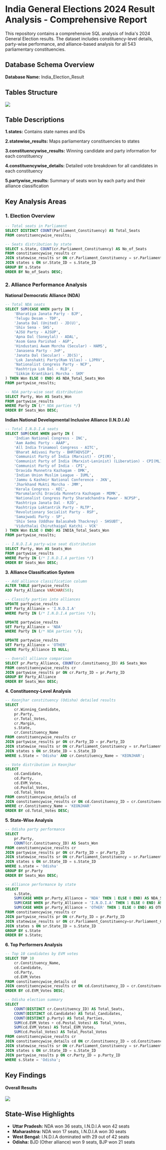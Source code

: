 # India General Elections 2024 Result Analysis - Comprehensive Report
This repository contains a comprehensive SQL analysis of India's 2024 General Election results. The dataset includes constituency-level details, party-wise performance, and alliance-based analysis for all 543 parliamentary constituencies.

## Database Schema Overview
**Database Name:** India_Election_Result

## Tables Structure
![](https://github.com/Issita/India_Election_Result_Analysis/blob/main/table_diagram.png)

## Table Descriptions
**1.states:** Contains state names and IDs

**2.statewise_results:** Maps parliamentary constituencies to states

**3.constituencywise_results:** Winning candidate and party information for each constituency

**4.constituencywise_details:** Detailed vote breakdown for all candidates in each constituency

**5.partywise_results:** Summary of seats won by each party and their alliance classification

## Key Analysis Areas

### 1. Election Overview

```sql
-- Total seats in Parliament
SELECT DISTINCT COUNT(Parliament_Constituency) AS Total_Seats 
FROM constituencywise_results;

-- Seats distribution by state
SELECT s.State, COUNT(cr.Parliament_Constituency) AS No_of_Seats
FROM constituencywise_results cr
JOIN statewise_results sr ON cr.Parliament_Constituency = sr.Parliament_Constituency
JOIN states s ON sr.State_ID = s.State_ID
GROUP BY s.State
ORDER BY No_of_Seats DESC;
```

### 2. Alliance Performance Analysis
**National Democratic Alliance (NDA)**

```sql
-- Total NDA seats
SELECT SUM(CASE WHEN party IN (
    'Bharatiya Janata Party - BJP',
    'Telugu Desam - TDP',
    'Janata Dal (United) - JD(U)',
    'Shiv Sena - SHS',
    'AJSU Party - AJSUP',
    'Apna Dal (Soneylal) - ADAL',
    'Asom Gana Parishad - AGP',
    'Hindustani Awam Morcha (Secular) - HAMS',
    'Janasena Party - JnP',
    'Janata Dal (Secular) - JD(S)',
    'Lok Janshakti Party(Ram Vilas) - LJPRV',
    'Nationalist Congress Party - NCP',
    'Rashtriya Lok Dal - RLD',
    'Sikkim Krantikari Morcha - SKM'
) THEN Won ELSE 0 END) AS NDA_Total_Seats_Won
FROM partywise_results;

-- NDA party-wise seat distribution
SELECT Party, Won AS Seats_Won
FROM partywise_results
WHERE Party IN (/* NDA parties */)
ORDER BY Seats_Won DESC;
```
**Indian National Developmental Inclusive Alliance (I.N.D.I.A)**

```sql
-- Total I.N.D.I.A seats
SELECT SUM(CASE WHEN party IN (
    'Indian National Congress - INC',
    'Aam Aadmi Party - AAAP',
    'All India Trinamool Congress - AITC',
    'Bharat Adivasi Party - BHRTADVSIP',
    'Communist Party of India (Marxist) - CPI(M)',
    'Communist Party of India (Marxist-Leninist) (Liberation) - CPI(ML)(L)',
    'Communist Party of India - CPI',
    'Dravida Munnetra Kazhagam - DMK',
    'Indian Union Muslim League - IUML',
    'Jammu & Kashmir National Conference - JKN',
    'Jharkhand Mukti Morcha - JMM',
    'Kerala Congress - KEC',
    'Marumalarchi Dravida Munnetra Kazhagam - MDMK',
    'Nationalist Congress Party Sharadchandra Pawar - NCPSP',
    'Rashtriya Janata Dal - RJD',
    'Rashtriya Loktantrik Party - RLTP',
    'Revolutionary Socialist Party - RSP',
    'Samajwadi Party - SP',
    'Shiv Sena (Uddhav Balasaheb Thackrey) - SHSUBT',
    'Viduthalai Chiruthaigal Katchi - VCK'
) THEN Won ELSE 0 END) AS INDIA_Total_Seats_Won
FROM partywise_results;

-- I.N.D.I.A party-wise seat distribution
SELECT Party, Won AS Seats_Won
FROM partywise_results
WHERE Party IN (/* I.N.D.I.A parties */)
ORDER BY Seats_Won DESC;
```

**3. Alliance Classification System**

```sql
-- Add alliance classification column
ALTER TABLE partywise_results
ADD Party_Alliance VARCHAR(50);

-- Classify parties into alliances
UPDATE partywise_results
SET Party_Alliance = 'I.N.D.I.A'
WHERE Party IN (/* I.N.D.I.A parties */);

UPDATE partywise_results
SET Party_Alliance = 'NDA'
WHERE Party IN (/* NDA parties */);

UPDATE partywise_results
SET Party_Alliance = 'OTHER'
WHERE Party_Alliance IS NULL;

-- Overall alliance comparison
SELECT pr.Party_Alliance, COUNT(cr.Constituency_ID) AS Seats_Won
FROM constituencywise_results cr
JOIN partywise_results pr ON cr.Party_ID = pr.Party_ID
GROUP BY Party_Alliance
ORDER BY Seats_Won DESC;
```
**4. Constituency-Level Analysis**

```sql
-- Keonjhar constituency (Odisha) detailed results
SELECT 
    cr.Winning_Candidate, 
    pr.Party, 
    cr.Total_Votes, 
    cr.Margin,
    s.State,
    cr.Constituency_Name
FROM constituencywise_results cr
JOIN partywise_results pr ON cr.Party_ID = pr.Party_ID
JOIN statewise_results sr ON cr.Parliament_Constituency = sr.Parliament_Constituency
JOIN states s ON sr.State_ID = s.State_ID
WHERE s.State = 'Odisha' AND cr.Constituency_Name = 'KEONJHAR';

-- Vote distribution in Keonjhar
SELECT 
    cd.Candidate, 
    cd.Party, 
    cd.EVM_Votes, 
    cd.Postal_Votes, 
    cd.Total_Votes
FROM constituencywise_details cd
JOIN constituencywise_results cr ON cd.Constituency_ID = cr.Constituency_ID
WHERE cr.Constituency_Name = 'KEONJHAR'
ORDER BY cd.Total_Votes DESC;
```

**5. State-Wise Analysis**
```sql
-- Odisha party performance
SELECT 
    pr.Party, 
    COUNT(cr.Constituency_ID) AS Seats_Won
FROM constituencywise_results cr
JOIN partywise_results pr ON cr.Party_ID = pr.Party_ID
JOIN statewise_results sr ON cr.Parliament_Constituency = sr.Parliament_Constituency
JOIN states s ON sr.State_ID = s.State_ID
WHERE s.state = 'Odisha'
GROUP BY pr.Party
ORDER BY Seats_Won DESC;

-- Alliance performance by state
SELECT 
    s.State,
    SUM(CASE WHEN pr.Party_Alliance = 'NDA' THEN 1 ELSE 0 END) AS NDA_Seats_Won,
    SUM(CASE WHEN pr.Party_Alliance = 'I.N.D.I.A' THEN 1 ELSE 0 END) AS INDIA_Seats_Won,
    SUM(CASE WHEN pr.Party_Alliance = 'OTHER' THEN 1 ELSE 0 END) AS OTHER_Seats_Won
FROM constituencywise_results cr
JOIN partywise_results pr ON cr.Party_ID = pr.Party_ID
JOIN statewise_results sr ON cr.Parliament_Constituency=sr.Parliament_Constituency
JOIN states s ON sr.State_ID = s.State_ID
GROUP BY s.State
ORDER BY s.State;
```

**6. Top Performers Analysis**

```sql
-- Top 10 candidates by EVM votes
SELECT TOP 10
    cr.Constituency_Name,
    cd.Candidate,
    cd.Party,
    cd.EVM_Votes
FROM constituencywise_details cd
JOIN constituencywise_results cr ON cd.Constituency_ID = cr.Constituency_ID
ORDER BY cd.EVM_Votes DESC;

-- Odisha election summary
SELECT
    COUNT(DISTINCT cr.Constituency_ID) AS Total_Seats,
    COUNT(DISTINCT cd.Candidate) AS Total_Candidates,
    COUNT(DISTINCT p.Party) AS Total_Parties,
    SUM(cd.EVM_Votes + cd.Postal_Votes) AS Total_Votes,
    SUM(cd.EVM_Votes) AS Total_EVM_Votes,
    SUM(cd.Postal_Votes) AS Total_Postal_Votes
FROM constituencywise_results cr
JOIN constituencywise_details cd ON cr.Constituency_ID = cd.Constituency_ID
JOIN statewise_results sr ON cr.Parliament_Constituency = sr.Parliament_Constituency
JOIN states s ON sr.State_ID = s.State_ID
JOIN partywise_results p ON cr.Party_ID = p.Party_ID
WHERE s.State = 'Odisha';
```

## Key Findings
#### Overall Results
![](https://github.com/Issita/India_Election_Result_Analysis/blob/main/overall%20result.png)

## State-Wise Highlights
- **Uttar Pradesh:** NDA won 36 seats, I.N.D.I.A won 42 seats
- **Maharashtra:** NDA won 17 seats, I.N.D.I.A won 30 seats
- **West Bengal:** I.N.D.I.A dominated with 29 out of 42 seats
- **Odisha:** BJD (Other alliance) won 9 seats, BJP won 21 seats

